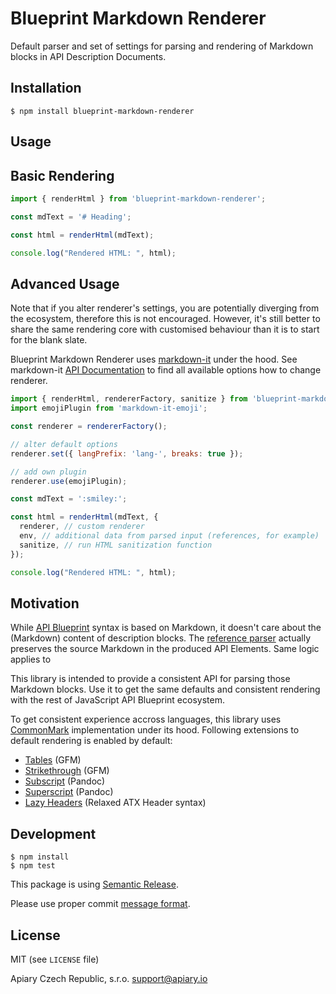 # Blueprint Markdown Renderer

Default parser and set of settings for parsing and rendering of Markdown blocks in API Description Documents.

## Installation

```shell
$ npm install blueprint-markdown-renderer
```

## Usage

## Basic Rendering

```js
import { renderHtml } from 'blueprint-markdown-renderer';

const mdText = '# Heading';

const html = renderHtml(mdText);

console.log("Rendered HTML: ", html);
```


## Advanced Usage

Note that if you alter renderer's settings, you are potentially diverging from the ecosystem, therefore this is not encouraged. However, it's still better to share the same rendering core with customised behaviour than it is to start for the blank slate.

Blueprint Markdown Renderer uses [markdown-it](https://github.com/markdown-it/markdown-it) under the hood. See markdown-it [API Documentation](https://markdown-it.github.io/markdown-it/) to find all available options how to change renderer.

```js
import { renderHtml, rendererFactory, sanitize } from 'blueprint-markdown-render';
import emojiPlugin from 'markdown-it-emoji';

const renderer = rendererFactory();

// alter default options
renderer.set({ langPrefix: 'lang-', breaks: true });

// add own plugin
renderer.use(emojiPlugin);

const mdText = ':smiley:';

const html = renderHtml(mdText, {
  renderer, // custom renderer
  env, // additional data from parsed input (references, for example)
  sanitize, // run HTML sanitization function
});

console.log("Rendered HTML: ", html);

```


## Motivation

While [API Blueprint](https://apiblueprint.org/) syntax is based on Markdown, it doesn't care about the (Markdown) content of description blocks. The [reference parser](https://github.com/apiaryio/drafter) actually preserves the source Markdown in the produced API Elements. Same logic applies to

This library is intended to provide a consistent API for parsing those Markdown blocks. Use it to get the same defaults and consistent rendering with the rest of JavaScript API Blueprint ecosystem.

To get consistent experience accross languages, this library uses [CommonMark](http://commonmark.org) implementation under its hood. Following extensions to default rendering is enabled by default:

* [Tables](https://help.github.com/articles/organizing-information-with-tables/) (GFM)
* [Strikethrough](https://help.github.com/articles/basic-writing-and-formatting-syntax/#styling-text) (GFM)
* [Subscript](http://pandoc.org/MANUAL.html#superscripts-and-subscripts) (Pandoc)
* [Superscript](http://pandoc.org/MANUAL.html#superscripts-and-subscripts) (Pandoc)
* [Lazy Headers](https://github.com/Galadirith/markdown-it-lazy-headers) (Relaxed ATX Header syntax)


## Development

```shell
$ npm install
$ npm test
```


This package is using [Semantic Release](https://github.com/semantic-release/semantic-release).

Please use proper commit [message format](https://github.com/semantic-release/semantic-release#default-commit-message-format).


## License

MIT (see `LICENSE` file)

Apiary Czech Republic, s.r.o. <support@apiary.io>
